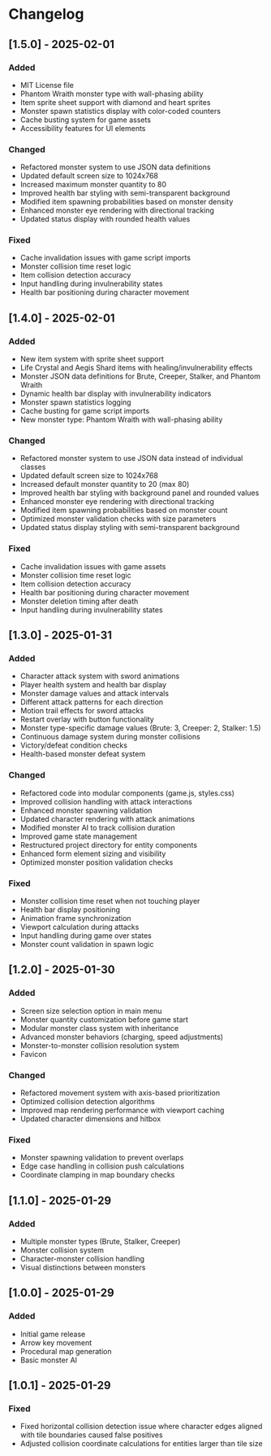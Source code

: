 # Changelog

## [1.5.0] - 2025-02-01
### Added
- MIT License file
- Phantom Wraith monster type with wall-phasing ability
- Item sprite sheet support with diamond and heart sprites
- Monster spawn statistics display with color-coded counters
- Cache busting system for game assets
- Accessibility features for UI elements

### Changed
- Refactored monster system to use JSON data definitions
- Updated default screen size to 1024x768
- Increased maximum monster quantity to 80
- Improved health bar styling with semi-transparent background
- Modified item spawning probabilities based on monster density
- Enhanced monster eye rendering with directional tracking
- Updated status display with rounded health values

### Fixed
- Cache invalidation issues with game script imports
- Monster collision time reset logic
- Item collision detection accuracy
- Input handling during invulnerability states
- Health bar positioning during character movement

## [1.4.0] - 2025-02-01
### Added
- New item system with sprite sheet support
- Life Crystal and Aegis Shard items with healing/invulnerability effects
- Monster JSON data definitions for Brute, Creeper, Stalker, and Phantom Wraith
- Dynamic health bar display with invulnerability indicators
- Monster spawn statistics logging
- Cache busting for game script imports
- New monster type: Phantom Wraith with wall-phasing ability

### Changed
- Refactored monster system to use JSON data instead of individual classes
- Updated default screen size to 1024x768
- Increased default monster quantity to 20 (max 80)
- Improved health bar styling with background panel and rounded values
- Enhanced monster eye rendering with directional tracking
- Modified item spawning probabilities based on monster count
- Optimized monster validation checks with size parameters
- Updated status display styling with semi-transparent background

### Fixed
- Cache invalidation issues with game assets
- Monster collision time reset logic
- Item collision detection accuracy
- Health bar positioning during character movement
- Monster deletion timing after death
- Input handling during invulnerability states

## [1.3.0] - 2025-01-31
### Added
- Character attack system with sword animations
- Player health system and health bar display
- Monster damage values and attack intervals
- Different attack patterns for each direction
- Motion trail effects for sword attacks
- Restart overlay with button functionality
- Monster type-specific damage values (Brute: 3, Creeper: 2, Stalker: 1.5)
- Continuous damage system during monster collisions
- Victory/defeat condition checks
- Health-based monster defeat system

### Changed
- Refactored code into modular components (game.js, styles.css)
- Improved collision handling with attack interactions
- Enhanced monster spawning validation
- Updated character rendering with attack animations
- Modified monster AI to track collision duration
- Improved game state management
- Restructured project directory for entity components
- Enhanced form element sizing and visibility
- Optimized monster position validation checks

### Fixed
- Monster collision time reset when not touching player
- Health bar display positioning
- Animation frame synchronization
- Viewport calculation during attacks
- Input handling during game over states
- Monster count validation in spawn logic

## [1.2.0] - 2025-01-30
### Added
- Screen size selection option in main menu
- Monster quantity customization before game start
- Modular monster class system with inheritance
- Advanced monster behaviors (charging, speed adjustments)
- Monster-to-monster collision resolution system
- Favicon

### Changed
- Refactored movement system with axis-based prioritization
- Optimized collision detection algorithms
- Improved map rendering performance with viewport caching
- Updated character dimensions and hitbox

### Fixed
- Monster spawning validation to prevent overlaps
- Edge case handling in collision push calculations
- Coordinate clamping in map boundary checks

## [1.1.0] - 2025-01-29
### Added
- Multiple monster types (Brute, Stalker, Creeper)
- Monster collision system
- Character-monster collision handling
- Visual distinctions between monsters

## [1.0.0] - 2025-01-29
### Added
- Initial game release
- Arrow key movement
- Procedural map generation
- Basic monster AI

## [1.0.1] - 2025-01-29
### Fixed
- Fixed horizontal collision detection issue where character edges aligned with tile boundaries caused false positives
- Adjusted collision coordinate calculations for entities larger than tile size